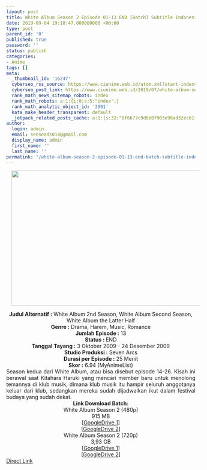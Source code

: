 ```yaml
---
layout: post
title: White Album Season 2 Episode 01-13 END [Batch] Subtitle Indonesia
date: 2019-09-04 19:10:47.000000000 +00:00
type: post
parent_id: '0'
published: true
password: ''
status: publish
categories:
- Anime
tags: []
meta:
  _thumbnail_id: '16247'
  cyberseo_rss_source: https://www.ciunime.web.id/atom.xml?start-index=3601&max-results=150
  cyberseo_post_link: https://www.ciunime.web.id/2019/07/white-album-season-2-episode-01-13-end.html
  rank_math_news_sitemap_robots: index
  rank_math_robots: a:1:{i:0;s:5:"index";}
  rank_math_analytic_object_id: '3991'
  kata_make_header_transparent: default
  _jetpack_related_posts_cache: a:1:{s:32:"8f6677c9d6b0f903e98ad32ec61f8deb";a:2:{s:7:"expires";i:1645427049;s:7:"payload";a:0:{}}}
author:
  login: admin
  email: senseads014@gmail.com
  display_name: admin
  first_name: ''
  last_name: ''
permalink: "/white-album-season-2-episode-01-13-end-batch-subtitle-indonesia/"
---
```

<div class="separator" style="clear: both; text-align: center;"><a href="https://1.bp.blogspot.com/-MKqOWFzMr_E/XTf8rNzu1QI/AAAAAAAAcgg/T5t9ob4B1qc5wo6stunqFwqckis6ONvqgCLcBGAs/s1600/White%2BAlbum%2BSeason%2B2.jpg" imageanchor="1" style="margin-left: 1em; margin-right: 1em;"><img border="0" data-original-height="720" data-original-width="1280" height="360" src="{{ site.baseurl }}/assets/2019/09/White%2BAlbum%2BSeason%2B2.jpg" width="640" /></a></div>
<p>
<div style="text-align: center;"><b>Judul</b><b><b> Alternatif </b>:</b> White Album 2nd Season, White Album Second Season, White Album the Latter Half</div>
<div style="text-align: center;"><b><b>Genre :</b></b> Drama, Harem, Music, Romance</div>
<div style="text-align: center;"><b>Jumlah Episode :</b> 13<br /><b>Status :&nbsp;</b>END<br /><b>Tanggal Tayang :</b> 3 Oktober 2009 - 24 Desember 2009<br /><b>Studio Produksi :</b> Seven Arcs<br /><b>Durasi per Episode :</b> 25 Menit</div>
<div style="text-align: center;"><b>Skor :</b> 6.94 (MyAnimeList)</div>
<div style="text-align: center;"></div>
<div style="text-align: justify;"><span class="isi">Season kedua dari White Album, atau bisa disebut episode 14-26. Kisah ini berawal saat Kitahara Haruki yang mencari member baru untuk menolong temannya di klub musik, dimana klub musik itu hampir seluruh anggotanya keluar dari klub, sedangkan mereka sudah dijadwalkan ikut dalam festival budaya yang sudah dekat.</span></div>
<div style="text-align: justify;"></div>
<div style="text-align: justify;"></div>
<div style="text-align: center;"><b>Link Download Batch:</b></div>
<div style="text-align: center;">White Album Season 2 (480p)</div>
<div style="text-align: center;">
<div style="text-align: center;">
<div style="text-align: center;">915 MB</div>
<div style="text-align: center;">[<a href="https://drive.google.com/file/d/1Bp3WW4ovnZ6KsQm_e3O59v0oAzKKoCED/view" target="_blank" rel="noopener">GoogleDrive 1</a>]<br />[<a href="https://drive.google.com/file/d/1NDZRAqtVDZmRVwZPHeF4VXvXv8KArBr_/view" target="_blank" rel="noopener">GoogleDrive 2</a>]
<div style="text-align: center;">White Album Season 2 (720p)</div>
<div style="text-align: center;">3,93 GB</div>
<div style="text-align: center;">[<a href="https://drive.google.com/file/d/1ruPRjoFtmzPUWTX88DEzULcDVqPHXcNS/view" target="_blank" rel="noopener">GoogleDrive 1</a>]<br />[<a href="https://drive.google.com/file/d/1v4JU5vloVJihL7m7xJkrTqxD58ECtG9D/view" target="_blank" rel="noopener">GoogleDrive 2</a>]</div>
</div>
</div>
</div>
<link rel="stylesheet" href="https://cdnjs.cloudflare.com/ajax/libs/font-awesome/4.7.0/css/font-awesome.min.css" />
<div class="divbtn"> <a href="https://handymansurrender.com/fihup8buzv?key=94550f7ce39444073321dde3b8782f97" class="btn"><i class="fa fa-download"></i> Direct Link</a> </div>
